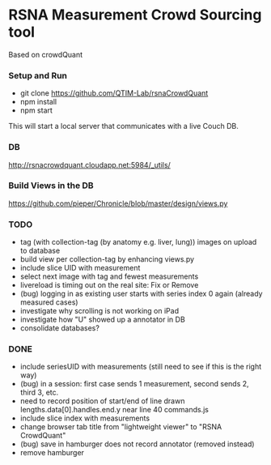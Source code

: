 # RSNA Measurement Crowd Sourcing tool
Based on crowdQuant


### Setup and Run
- git clone https://github.com/QTIM-Lab/rsnaCrowdQuant
- npm install
- npm start

This will start a local server that communicates with a live Couch DB. 

### DB 
http://rsnacrowdquant.cloudapp.net:5984/_utils/

### Build Views in the DB
https://github.com/pieper/Chronicle/blob/master/design/views.py



### TODO

- tag (with collection-tag (by anatomy e.g. liver, lung)) images on upload to database
- build view per collection-tag
    by enhancing views.py
- include slice UID with measurement
- select next image with tag and fewest measurements
- livereload is timing out on the real site: Fix or Remove
- (bug) logging in as existing user starts with series index 0 again (already measured cases)
- investigate why scrolling is not working on iPad
- investigate how "U" showed up a annotator in DB
- consolidate databases? 


### DONE
- include seriesUID with measurements (still need to see if this is the right way)
- (bug) in a session: first case sends 1 measurement, second sends 2, third 3, etc.
- need to record position of start/end of line drawn lengths.data[0].handles.end.y near line 40 commands.js
- include slice index with measurements
- change browser tab title from "lightweight viewer" to "RSNA CrowdQuant"
- (bug) save in hamburger does not record annotator (removed instead)
- remove hamburger
